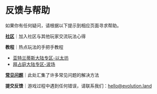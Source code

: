 # 反馈与帮助

如果你有任何疑问，请根据以下提示到相应页面寻求帮助。

[**社区**](community.md)｜加入社区与其他玩家交流玩法心得

**教程**｜热点玩法的手把手教程

* [亚特兰蒂斯大陆专区-以太坊](../tutorials/atlantis-ethereum/)
* [拜占庭大陆专区-波场](../tutorials/byzantine-tron/)

[**常见问题**](faq/)｜此处汇集了许多常见问题的解决方法

**提交反馈**｜游戏过程中遇到任何错误，请联系我们：hello@evolution.land

